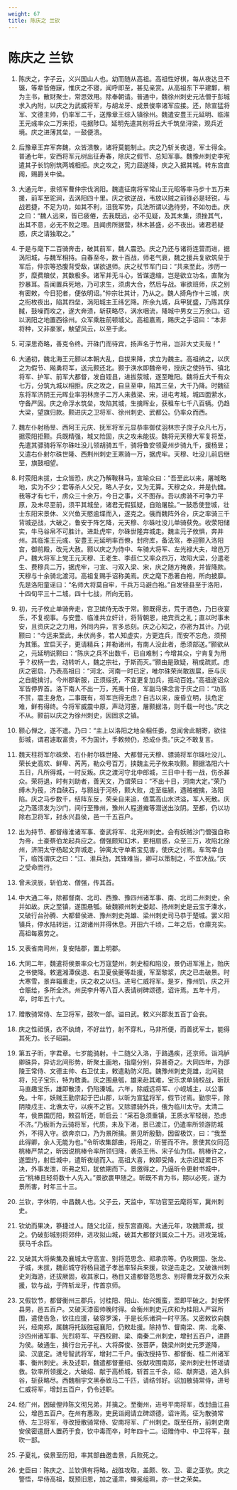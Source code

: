 ```yaml
---
weight: 67
title: 陈庆之 兰钦
---
```


# 陈庆之 兰钦

1. <span id="陈庆之_兰钦-1"></span>
陈庆之，字子云，义兴国山人也。幼而随从高祖。高祖性好棋，每从夜达旦不辍，等辈皆倦寐，惟庆之不寝，闻呼即至，甚见亲赏。从高祖东下平建鄴，稍为主书，散财聚士，常思效用。除奉朝请。普通中，魏徐州刺史元法僧于彭城求入内附，以庆之为武威将军，与胡龙牙、成景俊率诸军应接。还，除宣猛将军、文德主帅，仍率军二千，送豫章王综入镇徐州。魏遣安豊王元延明、临淮王元彧率众二万来拒，屯据陟□。延明先遣其别将丘大千筑垒浔梁，观兵近境。庆之进薄其垒，一鼓便溃。

2. <span id="陈庆之_兰钦-2"></span>
后豫章王弃军奔魏，众皆溃散，诸将莫能制止。庆之乃斩关夜退，军士得全。普通七年，安西将军元树出征寿春，除庆之假节、总知军事。魏豫州刺史李宪遣其子长钧别筑两城相拒。庆之攻之，宪力屈遂降，庆之入据其城。转东宫直阁，赐爵关中侯。

3. <span id="陈庆之_兰钦-3"></span>
大通元年，隶领军曹仲宗伐涡阳。魏遣征南将军常山王元昭等率马步十五万来援，前军至驼涧，去涡阳四十里。庆之欲逆战，韦放以贼之前锋必是轻锐，与战若捷，不足为功，如其不利，沮我军势，兵法所谓以逸待劳，不如勿击。庆之曰：“魏人远来，皆已疲倦，去我既远，必不见疑，及其未集，须挫其气，出其不意，必无不败之理。且闻虏所据营，林木甚盛，必不夜出。诸君若疑惑，庆之请独取之。”

4. <span id="陈庆之_兰钦-4"></span>
于是与麾下二百骑奔击，破其前军，魏人震恐。庆之乃还与诸将连营而进，据涡阳城，与魏军相持。自春至冬，数十百战，师老气衰，魏之援兵复欲筑垒于军后，仲宗等恐腹背受敌，谋欲退师。庆之杖节军门曰：“共来至此，涉历一岁，糜费粮仗，其数极多。诸军并无斗心，皆谋退缩，岂是欲立功名，直聚为抄暴耳。吾闻置兵死地，乃可求生，须虏大合，然后与战。审欲班师，庆之别有密敕，今日犯者，便依明诏。”仲宗壮其计，乃从之。魏人掎角作十三城，庆之衔枚夜出，陷其四垒，涡阳城主王纬乞降。所余九城，兵甲犹盛，乃陈其俘馘，鼓噪而攻之，遂大奔溃，斩获略尽，涡水咽流，降城中男女三万余口。诏以涡阳之地置西徐州。众军乘胜前顿城父。高祖嘉焉，赐庆之手诏曰：“本非将种，又非豪家，觖望风云，以至于此。

5. <span id="陈庆之_兰钦-5"></span>
可深思奇略，善克令终。开硃门而待宾，扬声名于竹帛，岂非大丈夫哉！”

6. <span id="陈庆之_兰钦-6"></span>
大通初，魏北海王元颢以本朝大乱，自拔来降，求立为魏主。高祖纳之，以庆之为假节、飚勇将军，送元颢还北。颢于涣水即魏帝号，授庆之使持节、镇北将军、护军、前军大都督，发自铚县，进拔荥城，遂至睢阳。魏将丘大千有众七万，分筑九城以相拒。庆之攻之，自旦至申，陷其三垒，大千乃降。时魏征东将军济阴王元晖业率羽林庶子二万人来救梁、宋，进屯考城，城四面萦水，守备严固。庆之命浮水筑垒，攻陷其城，生擒晖业，获租车七千八百辆。仍趋大梁，望旗归款。颢进庆之卫将军、徐州刺史、武都公。仍率众而西。

7. <span id="陈庆之_兰钦-7"></span>
魏左仆射杨昱、西阿王元庆、抚军将军元显恭率御仗羽林宗子庶子众凡七万，据荥阳拒颢。兵既精强，城又险固，庆之攻未能拔。魏将元天穆大军复将至，先遣其骠骑将军尔硃吐没儿领胡骑五千，骑将鲁安领夏州步骑九千，援杨昱；又遣右仆射尔硃世隆、西荆州刺史王罴骑一万，据虎牢。天穆、吐没儿前后继至，旗鼓相望。

8. <span id="陈庆之_兰钦-8"></span>
时荥阳未拔，士众皆恐，庆之乃解鞍秣马，宣喻众曰：“吾至此以来，屠城略地，实为不少；君等杀人父兄，略人子女，又为无算。天穆之众，并是仇雠。我等才有七千，虏众三十余万，今日之事，义不图存。吾以虏骑不可争力平原，及未尽至前，须平其城垒，诸君无假狐疑，自贻屠脍。”一鼓悉使登城，壮士东阳宋景休、义兴鱼天愍逾堞而入，遂克之。俄而魏阵外合，庆之率骑三千背城逆战，大破之，鲁安于阵乞降，元天穆、尔硃吐没儿单骑获免。收荥阳储实，牛马谷帛不可胜计。进赴虎牢，尔硃世隆弃城走。魏主元子攸惧，奔并州。其临淮王元彧、安豊王元延明率百僚，封府库，备法驾，奉迎颢入洛阳宫，御前殿，改元大赦。颢以庆之为侍中、车骑大将军、左光禄大夫，增邑万户。魏大将军上党王元天穆、王老生、李叔仁又率众四万，攻陷大梁，分遣老生、费穆兵二万，据虎牢，刁宣、刁双入梁、宋，庆之随方掩袭，并皆降款。天穆与十余骑北渡河。高祖复赐手诏称美焉。庆之麾下悉著白袍，所向披靡。先是洛阳童谣曰：“名师大将莫自牢，千兵万马避白袍。”自发铚县至于洛阳，十四旬平三十二城，四十七战，所向无前。

9. <span id="陈庆之_兰钦-9"></span>
初，元子攸止单骑奔走，宫卫嫔侍无改于常。颢既得志，荒于酒色，乃日夜宴乐，不复视事。与安豊、临淮共立奸计，将背朝恩，绝宾贡之礼；直以时事未安，且资庆之之力用，外同内异，言多忌刻。庆之心知之，亦密为其计。乃说颢曰：“今远来至此，未伏尚多，若人知虚实，方更连兵，而安不忘危，须预为其策。宜启天子，更请精兵；并勒诸州，有南人没此者，悉须部送。”颢欲从之，元延明说颢曰：“陈庆之兵不出数千，已自难制；今增其众，宁肯复为用乎？权柄一去，动转听人，魏之宗社，于斯而灭。”颢由是致疑，稍成疏贰。虑庆之密启，乃表高祖曰：“河北、河南一时已定，唯尔硃荣尚敢跋扈，臣与庆之自能擒讨。今州郡新服，正须绥抚，不宜更复加兵，摇动百姓。”高祖遂诏众军皆停界首。洛下南人不出一万，羌夷十倍，军副马佛念言于庆之曰：“功高不赏，震主身危，二事既有，将军岂得无虑？自古以来，废昏立明，扶危定难，鲜有得终。今将军威震中原，声动河塞，屠颢据洛，则千载一时也。”庆之不从。颢前以庆之为徐州刺史，因固求之镇。

10. <span id="陈庆之_兰钦-10"></span>
颢心惮之，遂不遣。乃曰：“主上以洛阳之地全相任委，忽闻舍此朝寄，欲往彭城，谓君遽取富贵，不为国计，手敕频仍，恐成仆责。”庆之不敢复言。

11. <span id="陈庆之_兰钦-11"></span>
魏天柱将军尔硃荣、右仆射尔硃世隆、大都督元天穆、骠骑将军尔硃吐没儿、荣长史高欢、鲜卑、芮芮，勒众号百万，挟魏主元子攸来攻颢。颢据洛阳六十五日，凡所得城，一时反叛。庆之渡河守北中郎城，三日中十有一战，伤杀甚众。荣将退，时有刘助者，善天文，乃谓荣曰：“不出十日，河南大定。”荣乃缚木为筏，济自硖石，与颢战于河桥，颢大败，走至临颍，遇贼被擒，洛阳陷。庆之马步数千，结阵东反，荣亲自来追，值蒿高山水洪溢，军人死散。庆之乃落须发为沙门，间行至豫州，豫州人程道雍等潜送出汝阴。至都，仍以功除右卫将军，封永兴县侯，邑一千五百户。

12. <span id="陈庆之_兰钦-12"></span>
出为持节、都督缘淮诸军事、奋武将军、北兗州刺史。会有妖贼沙门僧强自称为帝，土豪蔡伯龙起兵应之。僧强颇知幻术，更相扇惑，众至三万，攻陷北徐州，济阴太守杨起文弃城走，钟离太守单希宝见害，使庆之讨焉。车驾幸白下，临饯谓庆之曰：“江、淮兵劲，其锋难当，卿可以策制之，不宜决战。”庆之受命而行。

13. <span id="陈庆之_兰钦-13"></span>
曾未浃辰，斩伯龙、僧强，传其首。

14. <span id="陈庆之_兰钦-14"></span>
中大通二年，除都督南、北司、西豫、豫四州诸军事、南、北司二州刺史，余并如故。庆之至镇，遂围悬瓠。破魏颍州刺史娄起、扬州刺史是云宝于溱水，又破行台孙腾、大都督侯进、豫州刺史尧雄、梁州刺史司马恭于楚城。罢义阳镇兵，停水陆转运，江湖诸州并得休息。开田六千顷，二年之后，仓廪充实。高祖每嘉劳之。

15. <span id="陈庆之_兰钦-15"></span>
又表省南司州，复安陆郡，置上明郡。

16. <span id="陈庆之_兰钦-16"></span>
大同二年，魏遣将侯景率众七万寇楚州，刺史桓和陷没，景仍进军淮上，贻庆之书使降。敕遣湘潭侯退、右卫夏侯夔等赴援，军至黎浆，庆之已击破景。时大寒雪，景弃辎重走，庆之收之以归。进号仁威将军。是岁，豫州饥，庆之开仓赈给，多所全济。州民李升等八百人表请树碑颂德，诏许焉。五年十月，卒，时年五十六。

17. <span id="陈庆之_兰钦-17"></span>
赠散骑常侍、左卫将军，鼓吹一部。谥曰武。敕义兴郡发五百丁会丧。

18. <span id="陈庆之_兰钦-18"></span>
庆之性祗慎，衣不纨绮，不好丝竹，射不穿札，马非所便，而善抚军士，能得其死力。长子昭嗣。

19. <span id="陈庆之_兰钦-19"></span>
第五子昕，字君章。七岁能骑射。十二随父入洛，于路遇疾，还京师。诣鸿胪卿硃异，异访北间形势，昕聚土画地，指麾分别，异甚奇之。大同四年，为邵陵王常侍、文德主帅、右卫仗主，敕遣助防义阳。魏豫州刺史尧雄，北间骁将，兄子宝乐，特为敢勇。庆之围悬瓠，雄来赴其难，宝乐求单骑校战，昕跃马直趣宝乐，雄即散溃，仍陷溱城。六年，除威远将军、小岘城主，以公事免。十年，妖贼王勤宗起于巴山郡，以昕为宣猛将军，假节讨焉。勤宗平，除阴陵戍主、北谯太守，以疾不之官。又除骠骑外兵，俄为临川太守。太清二年，侯景围历阳，敕召昕还，昕启云：“采石急须重镇，王质水军轻弱，恐虑不济。”乃板昕为云骑将军，代质，未及下渚，景已渡江，仍遣率所领游防城外，不得入守。欲奔京口，乃为景所擒。景见昕殷勤，因留极饮，曰：“我至此得卿，余人无能为也。”令昕收集部曲，将用之，昕誓而不许。景使其仪同范桃棒严禁之，昕因说桃棒令率所领归降，袭杀王伟、宋子仙为信。桃棒许之，遂盟约，射启城中，遣昕夜缒而入。高祖大喜，敕即受降，太宗迟疑累日不决，外事发泄，昕弗之知，犹依期而下。景邀得之，乃逼昕令更射书城中，云“桃棒且轻将数十人先入。”景欲裹甲随之。昕既不肯为书，期以必死，遂为景所害，时年三十三。

20. <span id="陈庆之_兰钦-20"></span>
兰钦，字休明，中昌魏人也。父子云，天监中，军功官至云麾将军，冀州刺史。

21. <span id="陈庆之_兰钦-21"></span>
钦幼而果决，篸捷过人。随父北征，授东宫直阁。大通元年，攻魏萧城，拔之。仍破彭城别将郊仲，进攻拟山城，破其大都督刘属众二十万。进攻笼城，获马千余匹。

22. <span id="陈庆之_兰钦-22"></span>
又破其大将柴集及襄城太守高宣、别将范思念、郑承宗等。仍攻厥固、张龙、子城，未拔，魏彭城守将杨目遣子孝邕率轻兵来援，钦逆击走之。又破谯州刺史刘海游，还拔厥固，收其家口。杨目又遣都督范思念、别将曹龙牙数万众来援，钦与战，于阵斩龙牙，传首京师。

23. <span id="陈庆之_兰钦-23"></span>
又假钦节，都督衡州三郡兵，讨桂阳、阳山、始兴叛蛮，至即平破之。封安怀县男，邑五百户。又破天漆蛮帅晚时得。会衡州刺史元庆和为桂阳人严容所围，遣使告急，钦往应援，破容罗溪，于是长乐诸洞一时平荡。又密敕钦向魏兴，经南郑，属魏将托跋胜寇襄阳，仍敕赴援。除持节、督南梁、南、北秦、沙四州诸军事、光烈将军、平西校尉、梁、南秦二州刺史，增封五百户，进爵为侯。破通生，擒行台元子礼、大将薛俊、张菩萨，魏梁州刺史元罗遂降，梁、汉底定。进号智武将军，增封二千户。俄改授持节、都督衡、桂二州诸军事、衡州刺史。未及述职，魏遣都督董绍、张献攻围南郑，梁州刺史杜怀瑶请救。钦率所领援之，大破绍、献于高桥城，斩首三千余，绍、献奔退，追入斜谷，斩获略尽。西魏相宇文黑泰致马二千匹，请结邻好。诏加散骑常侍，进号仁威将军，增封五百户，仍令述职。

24. <span id="陈庆之_兰钦-24"></span>
经广州，因破俚帅陈文彻兄弟，并擒之。至衡州，进号平南将军，改封曲江县公，增邑五百户。在州有惠政，吏民诣阙请立碑颂德，诏许焉。征为散骑常侍、左卫将军，寻改授散骑常侍、安南将军、广州刺史。既至任所，前刺史南安侯密遣厨人置药于食，钦中毒而卒，时年四十二。诏赠侍中、中卫将军，鼓吹一部。

25. <span id="陈庆之_兰钦-25"></span>
子夏礼，侯景至历阳，率其部曲邀击景，兵败死之。

26. <span id="陈庆之_兰钦-26"></span>
史臣曰：陈庆之、兰钦俱有将略，战胜攻取，盖颇、牧、卫、霍之亚欤。庆之警悟，早侍高祖，既预旧恩，加之谨肃，蝉冕组珮，亦一世之荣矣。
